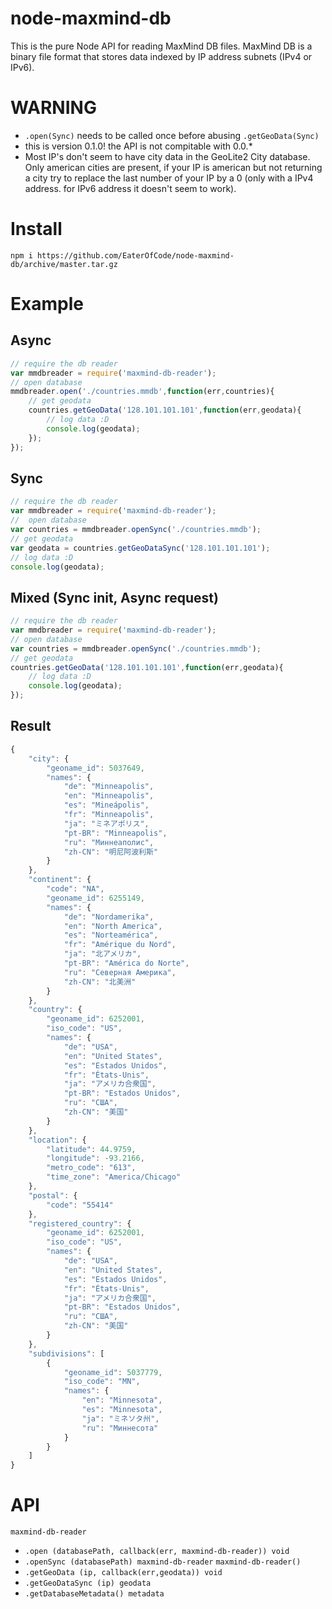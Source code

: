 # node-maxmind-db

This is the pure Node API for reading MaxMind DB files. MaxMind DB is a binary file format that stores data indexed by IP address subnets (IPv4 or IPv6).

# WARNING

* `.open(Sync)` needs to be called once before abusing `.getGeoData(Sync)`
* this is version 0.1.0! the API is not compitable with 0.0.*
* Most IP's don't seem to have city data in the GeoLite2 City database. Only american cities are present, if your IP is american but not returning a city try to replace the last number of your IP by a 0 (only with a IPv4 address. for IPv6 address it doesn't seem to work).

# Install

    npm i https://github.com/EaterOfCode/node-maxmind-db/archive/master.tar.gz

# Example


## Async
```javascript
// require the db reader
var mmdbreader = require('maxmind-db-reader');
// open database
mmdbreader.open('./countries.mmdb',function(err,countries){
    // get geodata
    countries.getGeoData('128.101.101.101',function(err,geodata){
        // log data :D
        console.log(geodata);
    });
});
```

## Sync
```javascript
// require the db reader
var mmdbreader = require('maxmind-db-reader');
//  open database
var countries = mmdbreader.openSync('./countries.mmdb');
// get geodata
var geodata = countries.getGeoDataSync('128.101.101.101');
// log data :D
console.log(geodata);
```

## Mixed (Sync init, Async request)

```javascript
// require the db reader
var mmdbreader = require('maxmind-db-reader');
// open database
var countries = mmdbreader.openSync('./countries.mmdb');
// get geodata
countries.getGeoData('128.101.101.101',function(err,geodata){
    // log data :D
    console.log(geodata);
});
```

## Result
```javascript
{
    "city": {
        "geoname_id": 5037649,
        "names": {
            "de": "Minneapolis",
            "en": "Minneapolis",
            "es": "Mineápolis",
            "fr": "Minneapolis",
            "ja": "ミネアポリス",
            "pt-BR": "Minneapolis",
            "ru": "Миннеаполис",
            "zh-CN": "明尼阿波利斯"
        }
    },
    "continent": {
        "code": "NA",
        "geoname_id": 6255149,
        "names": {
            "de": "Nordamerika",
            "en": "North America",
            "es": "Norteamérica",
            "fr": "Amérique du Nord",
            "ja": "北アメリカ",
            "pt-BR": "América do Norte",
            "ru": "Северная Америка",
            "zh-CN": "北美洲"
        }
    },
    "country": {
        "geoname_id": 6252001,
        "iso_code": "US",
        "names": {
            "de": "USA",
            "en": "United States",
            "es": "Estados Unidos",
            "fr": "États-Unis",
            "ja": "アメリカ合衆国",
            "pt-BR": "Estados Unidos",
            "ru": "США",
            "zh-CN": "美国"
        }
    },
    "location": {
        "latitude": 44.9759,
        "longitude": -93.2166,
        "metro_code": "613",
        "time_zone": "America/Chicago"
    },
    "postal": {
        "code": "55414"
    },
    "registered_country": {
        "geoname_id": 6252001,
        "iso_code": "US",
        "names": {
            "de": "USA",
            "en": "United States",
            "es": "Estados Unidos",
            "fr": "États-Unis",
            "ja": "アメリカ合衆国",
            "pt-BR": "Estados Unidos",
            "ru": "США",
            "zh-CN": "美国"
        }
    },
    "subdivisions": [
        {
            "geoname_id": 5037779,
            "iso_code": "MN",
            "names": {
                "en": "Minnesota",
                "es": "Minnesota",
                "ja": "ミネソタ州",
                "ru": "Миннесота"
            }
        }
    ]
}
```

# API

`maxmind-db-reader`
 * `.open (databasePath, callback(err, maxmind-db-reader)) void`
 * `.openSync (databasePath) maxmind-db-reader`
 `maxmind-db-reader()`
 * `.getGeoData (ip, callback(err,geodata)) void`
 * `.getGeoDataSync (ip) geodata`
 * `.getDatabaseMetadata() metadata`
